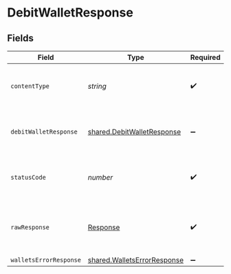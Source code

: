 # DebitWalletResponse


## Fields

| Field                                                                             | Type                                                                              | Required                                                                          | Description                                                                       |
| --------------------------------------------------------------------------------- | --------------------------------------------------------------------------------- | --------------------------------------------------------------------------------- | --------------------------------------------------------------------------------- |
| `contentType`                                                                     | *string*                                                                          | :heavy_check_mark:                                                                | HTTP response content type for this operation                                     |
| `debitWalletResponse`                                                             | [shared.DebitWalletResponse](../../../sdk/models/shared/debitwalletresponse.md)   | :heavy_minus_sign:                                                                | Wallet successfully debited as a pending hold                                     |
| `statusCode`                                                                      | *number*                                                                          | :heavy_check_mark:                                                                | HTTP response status code for this operation                                      |
| `rawResponse`                                                                     | [Response](https://developer.mozilla.org/en-US/docs/Web/API/Response)             | :heavy_check_mark:                                                                | Raw HTTP response; suitable for custom response parsing                           |
| `walletsErrorResponse`                                                            | [shared.WalletsErrorResponse](../../../sdk/models/shared/walletserrorresponse.md) | :heavy_minus_sign:                                                                | Error                                                                             |